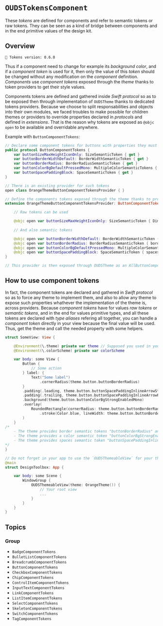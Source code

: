 # ``OUDSTokensComponent``

These _tokens_ are defined for components and refer to semantic tokens or raw tokens.
They can be seen as a kind of bridge between components and in the end primitive values of the design kit.

## Overview

<!-- NOTE: Do not forget to update tokens version -->
```
🧱 Tokens version: 0.6.0
```

Thus if a component need to change for example its _background color_, and if a _component token_ is used for it, then only the value of this _token_ should be changed without any modification on the _component_ definition.
_Components_ use _component tokens_ exposed through the _theme_ thanks to token providers to get their style values.

Components tokens are defined and gathered inside _Swift protocol_ so as to be exposed then through implementation of `OUDSTheme` thanks to dedicated tokens providers.
Because we choose to split responsabilities and objects into their own modules, we faced troubles to make possible for children themes or providers to override properties declared in _protocols_ and defined in _extensions_.
That is the reason why tokens are exposed as `@objc open` to be available and overridable anywhere. 

Example with ``ButtonComponentTokens``:

```swift
// Declare some component tokens for buttons with properties they must apply
public protocol ButtonComponentTokens {
    var buttonSizeMaxHeightIconOnly: SizeSemanticToken { get }
    var buttonBorderWidthDefault: BorderWidthSemanticToken { get }
    var buttonBorderRadius: BorderRadiusSemanticToken { get }
    var buttonColorBgDefaultPressedMono: MultipleColorSemanticTokens { get }
    var buttonSpacePaddingBlock: SpaceSemanticToken { get }
}

// There is an existing provider for such tokens
open class OrangeThemeButtonComponentTokensProvider { }

// Define the components tokens exposed through the theme thanks to provider
extension OrangeThemeButtonComponentTokensProvider: ButtonComponentTokens {

    // Raw tokens can be used

    @objc open var buttonSizeMaxHeightIconOnly: SizeSemanticToken { DimensionRawTokens.dimension600 }
    
    // And also semantic tokens

    @objc open var buttonBorderWidthDefault: BorderWidthSemanticToken { borders.borderWidthThicker }
    @objc open var buttonBorderRadius: BorderRadiusSemanticToken { borders.borderRadiusMedium }
    @objc open var buttonColorBgDefaultPressedMono: MultipleColorSemanticTokens { colors.colorRepositoryOpacityBlackHigher }
    @objc open var buttonSpacePaddingBlock: SpaceSemanticToken { spaces.spacePaddingInlineSpacious }
}

// This provider is then exposed through OUDSTheme as an AllButtonComponentTokensProvider
```

## How to use component tokens

In fact, the component tokens are declared and gathered in _Swift protocol_ so as to force any theme to implement them, and also to allow any theme to expose such properties whathever the implementation of the theme is, across providers.
Because *component tokens* have for values *raw tokens* or *semantic tokens*, and in the end for values primitive types, and all these tokens are declared with *type aliases* refering all together, you can handle a *component token* directly in your view because the final value will be used.
Thus, get the theme and call the needed property with some helpers.

```swift
struct SomeView: View {

    @Environment(\.theme) private var theme // Supposed you used in your root view the `OUDSThemeableView` to register the theme
    @Environment(\.colorScheme) private var colorScheme

    var body: some View {
        Button {
            // Some action
        } label: {
            Text("Some label")
                .cornerRadius(theme.button.buttonBorderRadius)
        }
        .padding(.leading, theme.button.buttonSpacePaddingInlineArrowStart)
        .padding(.trailing, theme.button.buttonSpacePaddingInlineArrowEnd)
        .background(theme.button.buttonColorBgStrongEnabledMono)
        .overlay(
            RoundedRectangle(cornerRadius: theme.button.buttonBorderRadius)
                .stroke(Color.blue, lineWidth: theme.button.buttonBorderWidthDefault)
        )
    }
/*
    - The theme provides border semantic tokens "buttonBorderRadius" and "buttonBorderWidthDefault"
    - The theme provides a color semantic token "buttonColorBgStrongEnabledMono"
    - The theme provides spaces semantic token "buttonSpacePaddingInlineArrowStart" and "buttonSpacePaddingInlineArrowEnd"
*/
}

// Do not forget in your app to use the `OUDSThemeableView` for your theme, e.g. `OrangeTheme`
@main
struct DesignToolbox: App {

    var body: some Scene {
        WindowGroup {
            OUDSThemeableView(theme: OrangeTheme()) {
                // Your root view
                ...
            }
        }
    }
}
```

## Topics

### Group

- ``BadgeComponentTokens``
- ``BulletListComponentTokens``
- ``BreadcrumbComponentTokens``
- ``ButtonComponentTokens``
- ``CheckboxComponentTokens``
- ``ChipComponentTokens``
- ``ControlItemComponentTokens``
- ``InputTextComponentTokens``
- ``LinkComponentTokens``
- ``ListItemComponentTokens``
- ``SelectComponentTokens``
- ``SkeletonComponentTokens``
- ``SwitchComponentTokens``
- ``TagComponentTokens``
